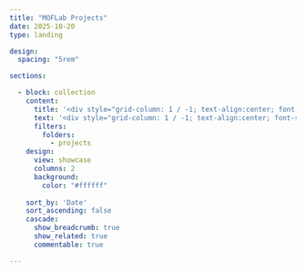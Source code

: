 ```yaml
---
title: "MOFLab Projects"
date: 2025-10-20
type: landing

design:
  spacing: "5rem"

sections:

  - block: collection
    content:
      title: '<div style="grid-column: 1 / -1; text-align:center; font-size:1.1rem;">MOFLab projects</div>'
      text: '<div style="grid-column: 1 / -1; text-align:center; font-size:1.1rem;">Exploring optical fiber design, ultrafast photonics, and nonlinear fiber dynamics.</div>'
      filters:
        folders:
          - projects
    design:
      view: showcase
      columns: 2
      background: 
        color: "#ffffff"
  
    sort_by: 'Date'
    sort_ascending: false
    cascade:
      show_breadcrumb: true
      show_related: true
      commentable: true

---
```

